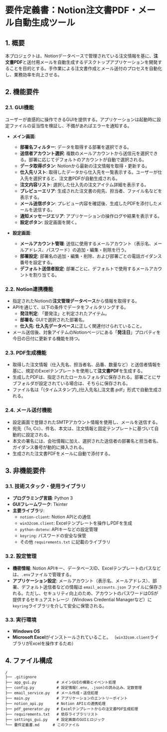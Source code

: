# 要件定義書：Notion注文書PDF・メール自動生成ツール

## 1. 概要

本プロジェクトは、Notionデータベースで管理されている注文情報を基に、**注文書PDF**と送付用メールを自動生成するデスクトップアプリケーションを開発することを目的とする。手作業による注文書作成とメール送付のプロセスを自動化し、業務効率を向上させる。

## 2. 機能要件

### 2.1. GUI機能
ユーザーが直感的に操作できるGUIを提供する。アプリケーションは起動時に設定ファイルの妥当性を検証し、不備があればエラーを通知する。

- **メイン画面**:
    - **部署名フィルター**: データを取得する部署を選択できる。
    - **送信者アカウント選択**: 複数のメールアカウントから送信元を選択できる。部署に応じてデフォルトのアカウントが自動で選択される。
    - **データ取得ボタン**: Notionから最新の注文情報を取得・更新する。
    - **仕入先リスト**: 取得したデータから仕入先を一覧表示する。ユーザーが仕入先を選択すると、注文書PDFが自動生成される。
    - **注文内容リスト**: 選択した仕入先の注文アイテム詳細を表示する。
    - **プレビューエリア**: 生成された注文書の宛先、担当者、ファイル名などを表示する。
    - **メール送信ボタン**: プレビュー内容を確認後、生成したPDFを添付したメールを送信する。
    - **通知メッセージエリア**: アプリケーションの操作ログや結果を表示する。
    - **設定ボタン**: 設定画面を開く。

- **設定画面**:
    - **メールアカウント管理**: 送信に使用するメールアカウント（表示名、メールアドレス、パスワード）の追加・編集・削除を行う。
    - **部署設定**: 部署名の追加・編集・削除、および部署ごとの電話ガイダンス番号を設定する。
    - **デフォルト送信者設定**: 部署ごとに、デフォルトで使用するメールアカウントを割り当てる。

### 2.2. Notion連携機能

- 指定されたNotionの**注文管理データベース**から情報を取得する。
- APIを通じて、以下の条件でデータをフィルタリングする。
    - **発注判定**: 「要発注」と判定されたアイテム。
    - **部署名**: GUIで選択された部署名。
    - **仕入先**: **仕入先データベース**に正しく関連付けられていること。
- メール送信後、対象アイテムのNotionページにある「**発注日**」プロパティを今日の日付に更新する機能を持つ。

### 2.3. PDF生成機能

- 取得した注文情報（仕入先名、担当者名、品番、数量など）と送信者情報を基に、規定のExcelテンプレートを使用して**注文書PDF**を生成する。
- 生成したPDFは、指定されたローカルフォルダに保存される。部署ごとにサブフォルダが設定されている場合は、そちらに保存される。
- ファイル名は「(タイムスタンプ)\_(仕入先名)\_注文書.pdf」形式で自動生成される。

### 2.4. メール送付機能

- 設定画面で登録されたSMTPアカウント情報を使用し、メールを送信する。
- 宛先（To, Cc）、件名、本文は、注文情報と固定テンプレートに基づいて自動的に設定される。
- 本文の署名には、会社情報に加え、選択された送信者の部署名と担当者名、ガイダンス番号が動的に挿入される。
- 生成された注文書PDFをメールに自動で添付する。

## 3. 非機能要件

### 3.1. 技術スタック・使用ライブラリ

- **プログラミング言語**: Python 3
- **GUIフレームワーク**: Tkinter
- **主要ライブラリ**:
    - `notion-client`: Notion APIとの通信
    - `win32com.client`: Excelテンプレートを操作しPDFを生成
    - `python-dotenv`: APIキーなどの設定管理
    - `keyring`: パスワードの安全な保管
    - その他 `requirements.txt` に記載のライブラリ

### 3.2. 設定管理

- **機密情報**: Notion APIキー、データベースID、Excelテンプレートのパスなどは、`.env`ファイルで管理する。
- **アプリケーション設定**: メールアカウント（表示名、メールアドレス）、部署、デフォルト送信者などの情報は `email_accounts.json` ファイルに保存される。ただし、セキュリティ向上のため、アカウントのパスワードはOSが提供するセキュアストレージ（Windows Credential Managerなど）に`keyring`ライブラリを介して安全に保管される。

### 3.3. 実行環境

- **Windows OS**
- **Microsoft Excel**がインストールされていること。
  （`win32com.client`ライブラリがExcelを操作するため）

## 4. ファイル構成

```
/
├── .gitignore
├── app_gui.py         # メインGUIの構築とイベント処理
├── config.py          # 設定情報(.env, .json)の読み込み、定数管理
├── email_service.py   # メール作成・送信処理
├── main.py            # アプリケーションのエントリーポイント
├── notion_api.py      # Notion APIとの連携処理
├── pdf_generator.py   # Excelテンプレートからの注文書PDF生成処理
├── requirements.txt   # 依存ライブラリリスト
├── settings_gui.py    # 設定画面のGUIとロジック
└── 要件定義書.md      # このファイル
```
